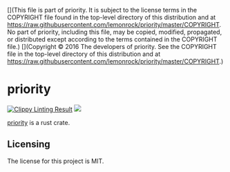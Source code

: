 [](This file is part of priority. It is subject to the license terms in the COPYRIGHT file found in the top-level directory of this distribution and at https://raw.githubusercontent.com/lemonrock/priority/master/COPYRIGHT. No part of priority, including this file, may be copied, modified, propagated, or distributed except according to the terms contained in the COPYRIGHT file.)
[](Copyright © 2016 The developers of priority. See the COPYRIGHT file in the top-level directory of this distribution and at https://raw.githubusercontent.com/lemonrock/priority/master/COPYRIGHT.)

# priority

[![Clippy Linting Result](https://clippy.bashy.io/github/lemonrock/priority/master/badge.svg?style=plastic)](https://clippy.bashy.io/github/lemonrock/priority/master/log) [![](https://img.shields.io/badge/Code%20Style-rustfmt-brightgreen.svg?style=plastic)](https://github.com/rust-lang-nursery/rustfmt#configuring-rustfmt)

[priority] is a rust crate.


## Licensing

The license for this project is MIT.

[priority]: https://github.com/lemonrock/priority "priority GitHub page"
